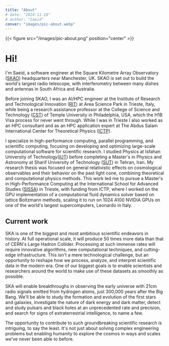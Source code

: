 ```yaml
---
title: "About"
# date: "2024-11-28"
# author: "Saeid"
conver: "images/pic-about.webp" 
---
```


{{< figure src="/images/pic-about.png" position="center" >}}

# Hi!

I'm Saeid, a software engineer at the Square Kilometre Array Observatory ([SKAO](https://skao.int))
headquarters near Manchester, UK. SKAO is set out to build the world's largest radio telescope, 
with interferometry between many dishes and antennas in South Africa and Australia.

Before joining SKAO, I was an AI/HPC engineer at the Institute of Research and Technological Innovation 
([RIT](https://areasciencepark.it/en/)) at Area Science Park in Trieste, Italy, while being a 
research assistance professor at the College of Science and Technology ([CST](https://cst.temple.edu/)) 
of Temple University in Philadelphia, USA, which the H1B Visa process for never went through.
While I was in Trieste I also worked as an HPC consultant and as an HPC application expert 
at The Abdus Salam International Center for Theoretical Physics ([ICTP](https://ictp.it)).


I specialize in high-performance computing, parallel programming, and scientific computing, 
focusing on developing and optimizing large-scale computational software for scientific research.
I studied Physics at Isfahan University of Technology([IUT](https://english.iut.ac.ir/)) before completing 
a Master's in Physics and Astronomy at Sharif University of Technology ([SUT](https://en.sharif.ir/)) in Tehran, Iran. 
My research thesis was focused on general relativistic effects on cosmological observables and their behavior 
on the past light cone, combining theoretical and computational physics methods.
This work led me to pursue a Master's in High-Performance Computing at the 
International School for Advanced Studies ([SISSA](https://sissa.it/)) in Trieste, with funding from ICTP, 
where I worked on the GPU implementation of a computational fluid dynamics solver based on 
lattice Boltzmann methods, scaling it to run on 1024 A100 NVIDIA GPUs on one of the world's 
largest supercomputers, Leonardo in Italy.


## Current work

SKA is one of the biggest and most ambitious scientific endeavors in history. At full operational scale, 
it will produce 50 times more data than that of CERN's Large Hadron Collider. 
Processing at such immense rates will require innovative algorithms, 
new computational techniques, and cutting-edge infrastructure. This isn't a mere technological challenge, 
but an opportunity to reshape how we process, analyze, and interpret scientific data in the modern era.
One of our biggest goals is to enable scientists and researchers around the world to make use 
of these datasets as smoothly as possible.

SKA will enable breakthroughs in observing the early universe with 21cm radio signals emitted 
from hydrogen atoms, just 300,000 years after the Big Bang. We'll be able to study the formation 
and evolution of the first stars and galaxies, investigate the nature of dark energy and dark matter, 
detect and study pulsars and black holes at an unprecedented rate and precision, and search for 
signs of extraterrestrial intelligence, to name a few.

The opportunity to contribute to such groundbreaking scientific research is intriguing, to say the least. 
It's not just about solving complex engineering problems but enabling humanity to explore the cosmos in ways 
and scales we've never been able to before.
